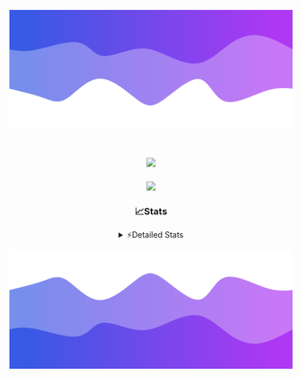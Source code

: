 ![Header](./header.png)
<div align="center">

<h1 align="center">
  <a href="https://git.io/typing-svg">
    <img src="https://readme-typing-svg.herokuapp.com/?lines=Hello,+There!+👋;This+is+chicho.;CEO+on+Hely+Development....;&center=true&size=25">
  </a>
</h1>
  
<p align="center">
  <img src="https://lanyard.cnrad.dev/api/852683595378196480" />
</p>

### 📈Stats
<details>
    <summary> ⚡Detailed Stats</summary>
    <br/>

<!--START_SECTION:waka-->
![Code Time](http://img.shields.io/badge/Code%20Time-433%20hrs%2040%20mins-blue)

![Profile Views](http://img.shields.io/badge/Profile%20Views-26-blue)

**🐱 My GitHub Data** 

> 📦 43.6 kB Used in GitHub's Storage 
 > 
> 🏆 30 Contributions in the Year 2023
 > 
> 🚫 Not Opted to Hire
 > 
> 📜 9 Public Repositories 
 > 
> 🔑 8 Private Repositories 
 > 
**I'm a Night 🦉** 

```text
🌞 Morning                17 commits          █░░░░░░░░░░░░░░░░░░░░░░░░   05.63 % 
🌆 Daytime                31 commits          ███░░░░░░░░░░░░░░░░░░░░░░   10.26 % 
🌃 Evening                147 commits         ████████████░░░░░░░░░░░░░   48.68 % 
🌙 Night                  107 commits         █████████░░░░░░░░░░░░░░░░   35.43 % 
```
📅 **I'm Most Productive on Tuesday** 

```text
Monday                   19 commits          ██░░░░░░░░░░░░░░░░░░░░░░░   06.29 % 
Tuesday                  70 commits          ██████░░░░░░░░░░░░░░░░░░░   23.18 % 
Wednesday                58 commits          █████░░░░░░░░░░░░░░░░░░░░   19.21 % 
Thursday                 37 commits          ███░░░░░░░░░░░░░░░░░░░░░░   12.25 % 
Friday                   36 commits          ███░░░░░░░░░░░░░░░░░░░░░░   11.92 % 
Saturday                 31 commits          ███░░░░░░░░░░░░░░░░░░░░░░   10.26 % 
Sunday                   51 commits          ████░░░░░░░░░░░░░░░░░░░░░   16.89 % 
```


📊 **This Week I Spent My Time On** 

```text
🕑︎ Time Zone: America/Argentina/Buenos_Aires

💬 Programming Languages: 
JavaScript               4 hrs 36 mins       ████████░░░░░░░░░░░░░░░░░   33.63 % 
Python                   4 hrs 33 mins       ████████░░░░░░░░░░░░░░░░░   33.26 % 
HTML                     4 hrs 20 mins       ████████░░░░░░░░░░░░░░░░░   31.66 % 
SCSS                     9 mins              ░░░░░░░░░░░░░░░░░░░░░░░░░   01.19 % 
JSON                     1 min               ░░░░░░░░░░░░░░░░░░░░░░░░░   00.18 % 

🔥 Editors: 
VS Code                  13 hrs 43 mins      █████████████████████████   100.00 % 

🐱‍💻 Projects: 
Unknown Project          11 hrs 46 mins      █████████████████████░░░░   85.79 % 
pagina-js                1 hr 30 mins        ███░░░░░░░░░░░░░░░░░░░░░░   10.96 % 
Coder                    16 mins             ░░░░░░░░░░░░░░░░░░░░░░░░░   01.97 % 
3HU62LE9                 9 mins              ░░░░░░░░░░░░░░░░░░░░░░░░░   01.16 % 
ocean-backend-v2         1 min               ░░░░░░░░░░░░░░░░░░░░░░░░░   00.13 % 

💻 Operating System: 
Windows                  13 hrs 43 mins      █████████████████████████   100.00 % 
```

**I Mostly Code in JavaScript** 

```text
JavaScript               8 repos             ████████░░░░░░░░░░░░░░░░░   33.33 % 
CSS                      4 repos             ████░░░░░░░░░░░░░░░░░░░░░   16.67 % 
HTML                     3 repos             ███░░░░░░░░░░░░░░░░░░░░░░   12.50 % 
C#                       2 repos             ██░░░░░░░░░░░░░░░░░░░░░░░   08.33 % 
Batchfile                1 repo              █░░░░░░░░░░░░░░░░░░░░░░░░   04.17 % 
```




 Last Updated on 10/10/2023 15:26:52 UTC
<!--END_SECTION:waka-->
</details>

![Footer](./footer.png)
